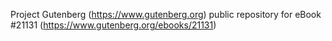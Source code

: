 Project Gutenberg (https://www.gutenberg.org) public repository for eBook #21131 (https://www.gutenberg.org/ebooks/21131)

